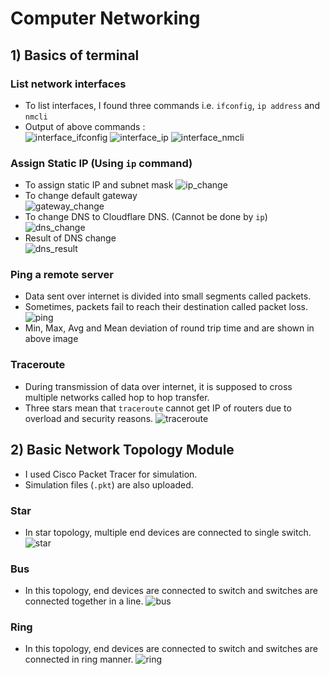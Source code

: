 
# Computer Networking
## 1) Basics of terminal
### List network interfaces 
- To list interfaces, I found three commands i.e. `ifconfig`, `ip address` and `nmcli`
- Output of above commands :\
![interface_ifconfig](./interface_ifconfig.png)
![interface_ip](./interface_ip.png)
![interface_nmcli](./interface_nmcli.png)

### Assign Static IP (Using `ip` command)
- To assign static IP and subnet mask
![ip_change](./ip_change.png)
- To change default gateway\
![gateway_change](./gateway_change.png)
- To change DNS to Cloudflare DNS. (Cannot be done by `ip`)
![dns_change](./dns_change.png)
- Result of DNS change\
![dns_result](./dns_result.png)

### Ping a remote server
- Data sent over internet is divided into small segments called packets.
- Sometimes, packets fail to reach their destination called packet loss.
![ping](./ping.png)
- Min, Max, Avg and Mean deviation of round trip time and are shown in above image

### Traceroute
- During transmission of data over internet, it is supposed to cross multiple networks called hop to hop transfer.
- Three stars mean that `traceroute` cannot get IP of routers due to overload and security reasons.
![traceroute](./traceroute.png)

## 2) Basic Network Topology Module
- I used Cisco Packet Tracer for simulation.
- Simulation files (`.pkt`) are also uploaded.
### Star
- In star topology, multiple end devices are connected to single switch.
![star](./star.png)
### Bus
- In this topology, end devices are connected to switch and switches are connected together in a line.
![bus](./bus.png)
### Ring
- In this topology, end devices are connected to switch and switches are connected in ring manner.
![ring](./round.png)

